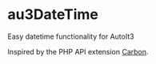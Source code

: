 # au3DateTime
Easy datetime functionality for AutoIt3

Inspired by the PHP API extension [Carbon](https://carbon.nesbot.com/).
